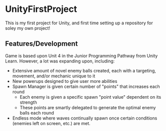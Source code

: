 # UnityFirstProject

This is my first project for Unity, and first time setting up a repository for soley my own project!

## Features/Development
Game is based upon Unit 4 in the Junior Programming Pathway from Unity Learn.
However, a lot was expanding upon, including:
* Extensive amount of novel enemy balls created, each with a targeting, movement, and/or mechanic unique to it
* New powerups designed to give user more abilities
* Spawn Manager is given certain number of "points" that increases each round
  * Each enemy is given a specific spawn "point value" dependent on its strength
  * These points are smartly delegated to generate the optimal enemy balls each round
* Endless mode where waves continually spawn once certain conditions (enemies left on screen, etc.) are met.
